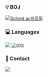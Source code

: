 <div>

### 💡 BOJ
[![Solved.ac프로필](http://mazassumnida.wtf/api/mini/generate_badge?boj=poqo2)](https://solved.ac/poqo2)
 
<h3>💻  Languages</h3>
<img src="https://img.shields.io/badge/Swift-F05138?style=flat-square&logo=Swift&logoColor=white"><!-- Java -->
<img alt="IOS" src="https://img.shields.io/badge/-IOS-000?style=flat-square&logo=apple&logoColor=ffffff" />


### 📮 Contact
 <a href="mailto:trumanfromkorea@gmail.com"><img src="https://img.shields.io/badge/Gmail-d14836?style=flat-square&logo=Gmail&logoColor=white&link=qoskatjr2@gmail.com"/></a>
</div>
